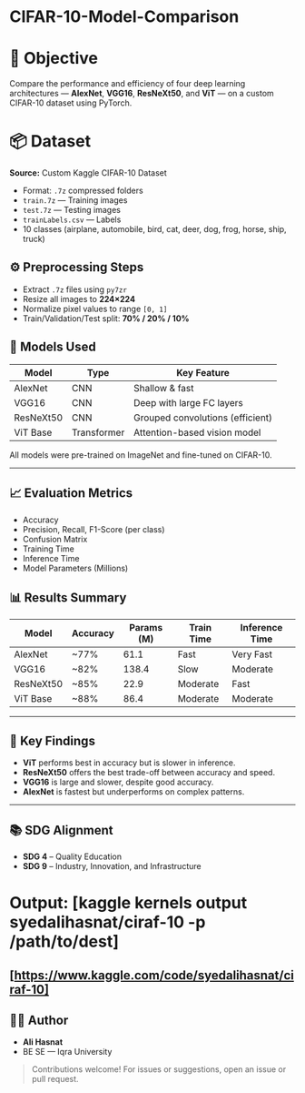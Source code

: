 # CIFAR-10-Model-Comparison


# 🎯 Objective

Compare the performance and efficiency of four deep learning architectures — **AlexNet**, **VGG16**, **ResNeXt50**, and **ViT** — on a custom CIFAR-10 dataset using PyTorch.


# 📦 Dataset

**Source:** Custom Kaggle CIFAR-10 Dataset  
- Format: `.7z` compressed folders  
- `train.7z` — Training images  
- `test.7z` — Testing images  
- `trainLabels.csv` — Labels  
- 10 classes (airplane, automobile, bird, cat, deer, dog, frog, horse, ship, truck)



## ⚙️ Preprocessing Steps

- Extract `.7z` files using `py7zr`
- Resize all images to **224×224**
- Normalize pixel values to range `[0, 1]`
- Train/Validation/Test split: **70% / 20% / 10%**


## 🧠 Models Used

| Model      | Type        | Key Feature                      |
|------------|-------------|----------------------------------|
| AlexNet    | CNN         | Shallow & fast                   |
| VGG16      | CNN         | Deep with large FC layers        |
| ResNeXt50  | CNN         | Grouped convolutions (efficient) |
| ViT Base   | Transformer | Attention-based vision model     |

All models were pre-trained on ImageNet and fine-tuned on CIFAR-10.

---

## 📈 Evaluation Metrics

- Accuracy  
- Precision, Recall, F1-Score (per class)  
- Confusion Matrix  
- Training Time  
- Inference Time  
- Model Parameters (Millions)



## 📊 Results Summary

| Model     | Accuracy | Params (M) | Train Time | Inference Time |
|-----------|----------|------------|------------|----------------|
| AlexNet   | ~77%     | 61.1       | Fast       | Very Fast      |
| VGG16     | ~82%     | 138.4      | Slow       | Moderate       |
| ResNeXt50 | ~85%     | 22.9       | Moderate   | Fast           |
| ViT Base  | ~88%     | 86.4       | Moderate   | Moderate       |


---

## 📌 Key Findings

- **ViT** performs best in accuracy but is slower in inference.
- **ResNeXt50** offers the best trade-off between accuracy and speed.
- **VGG16** is large and slower, despite good accuracy.
- **AlexNet** is fastest but underperforms on complex patterns.

---

## 📚 SDG Alignment

- **SDG 4** – Quality Education  
- **SDG 9** – Industry, Innovation, and Infrastructure  
# Output: [kaggle kernels output syedalihasnat/ciraf-10 -p /path/to/dest]
[https://www.kaggle.com/code/syedalihasnat/ciraf-10]
---

## 👨‍💻 Author

- **Ali Hasnat**
- BE SE — Iqra University

> Contributions welcome! For issues or suggestions, open an issue or pull request.



